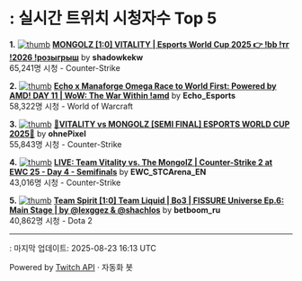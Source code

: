 # : 실시간 트위치 시청자수 Top 5

**1.** [![thumb](https://static-cdn.jtvnw.net/previews-ttv/live_user_shadowkekw-320x180.jpg)](https://twitch.tv/shadowkekw)
**[MONGOLZ [1:0] VITALITY | Esports World Cup 2025 👉 !bb !тг !2026 !розыгрыш](https://twitch.tv/shadowkekw)** by **shadowkekw**<br>65,241명 시청  - Counter-Strike

**2.** [![thumb](https://static-cdn.jtvnw.net/previews-ttv/live_user_echo_esports-320x180.jpg)](https://twitch.tv/Echo_Esports)
**[Echo x Manaforge Omega Race to World First: Powered by AMD! DAY 11 | WoW: The War Within !amd](https://twitch.tv/Echo_Esports)** by **Echo_Esports**<br>58,322명 시청  - World of Warcraft

**3.** [![thumb](https://static-cdn.jtvnw.net/previews-ttv/live_user_ohnepixel-320x180.jpg)](https://twitch.tv/ohnePixel)
**[🔴VITALITY vs MONGOLZ [SEMI FINAL] ESPORTS WORLD CUP 2025🔴](https://twitch.tv/ohnePixel)** by **ohnePixel**<br>55,843명 시청  - Counter-Strike

**4.** [![thumb](https://static-cdn.jtvnw.net/previews-ttv/live_user_ewc_stcarena_en-320x180.jpg)](https://twitch.tv/EWC_STCArena_EN)
**[LIVE: Team Vitality vs. The MongolZ | Counter-Strike 2 at EWC 25 - Day 4 - Semifinals](https://twitch.tv/EWC_STCArena_EN)** by **EWC_STCArena_EN**<br>43,016명 시청  - Counter-Strike

**5.** [![thumb](https://static-cdn.jtvnw.net/previews-ttv/live_user_betboom_ru-320x180.jpg)](https://twitch.tv/betboom_ru)
**[Team Spirit [1:0] Team Liquid | Bo3 | FISSURE Universe Ep.6: Main Stage | by @lexggez & @shachlos](https://twitch.tv/betboom_ru)** by **betboom_ru**<br>40,862명 시청  - Dota 2


---
: 마지막 업데이트: 2025-08-23 16:13 UTC

Powered by [Twitch API](https://dev.twitch.tv/docs/api/reference) · 자동화 봇